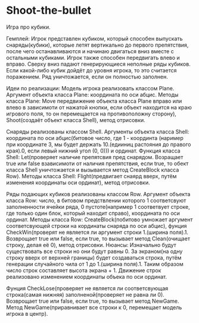 # Shoot-the-bullet

Игра про кубики.

Гемплей:
  Игрок представлен кубиком, который способен выпускать снаряды(кубики), которые летят вертикально до первого препятствия,
  после чего останавливаются и начинаю двигаться вниз вместе с остальными кубиками. Игрок также способен передвигать влево и вправо.
  Сверху вниз падают генерирующиеся неполные ряды кубиков. Если какой-либо кубик дойдёт до уровня игрока, то это считается поражением.
  Ряд уничтожается, если он полностью заполнен.
  
Идеи по реализации:
  Модель игрока реализовать классом Plane. Аргумент объекта класса Plane: координата по оси абцис.
  Методы класса Plane: Move передвижение объекта класса Plane вправо или влево в зависимоти от нажатой кнопки, если объект находится 
    на краю игрового поля, то он перемещается на противоположну сторону),
    Shoot(создаёт объект класса Shell), метод отрисовки.
  
  Снаряды реализованы классом Shell. Аргументы объекта класса Shell: координата по оси абцис(битовое число, где 1 - координта
    (наример при координате 3, мы будет держать 10.(едииниц растояния до правого края).0, если левый нижний угол (0, 0))) и ординат.
  Функция класса Shell: Let(проверяет наличие препятсвия пред снарядом. Возращает true или false взависимоти от наличия препятствия,
    если true, то обект класса Shell уничтожается и вызывается метод CreateBlock класса Row).
  Методы класса Shell: Flight(предвигает снаярд вверх, путём изменения координаты оси ординат), метод отрисовки.
  
  Ряды подающих кубиков реализованы классом Row. Аргумент объекта класса Row: число, в битовом предствлении которого 1 соответсвуют
    заполненности ячейки ряда, 0 пустоте(например 1 соответвует строке, где только один блок, который находит справо), координата по
    оси ординат.
  Методы класса Row: CreateBlock(побитово умножает аргумент соответсвующей строки на кординаты снаряда по оси абцис),
    фунция CheckWin(проверят не является ли аргумент строки 1.(ширина поля).1. Возврощает true или false, если true, то вызывает метод
    Clean(очищает строку, делая её 0), метод отрисовки.
  Нюансы: Изначально будут существовать все строки но они будут равны 0. За экраном(на одну строку вверх от верхней границы) будет 
  создаваться строка, путём генерации случайного чила от 1 до 1.(ширина поля).1. Таким образом число строк составляет высота экрана + 1.
  Движение строк реализовано изменением координаты объека по оси ординат.
   
  Фунция CheckLose(проверяет не является ли соответсвующая строка(самая нижняя) заполненой(проверяет не равна ли 0). Возврощает true или 
    false, если true, то вызывает метод NewGame.
  Метод NewGame(приравнивает все строки к 0, перемещает модель игрока в центр).
